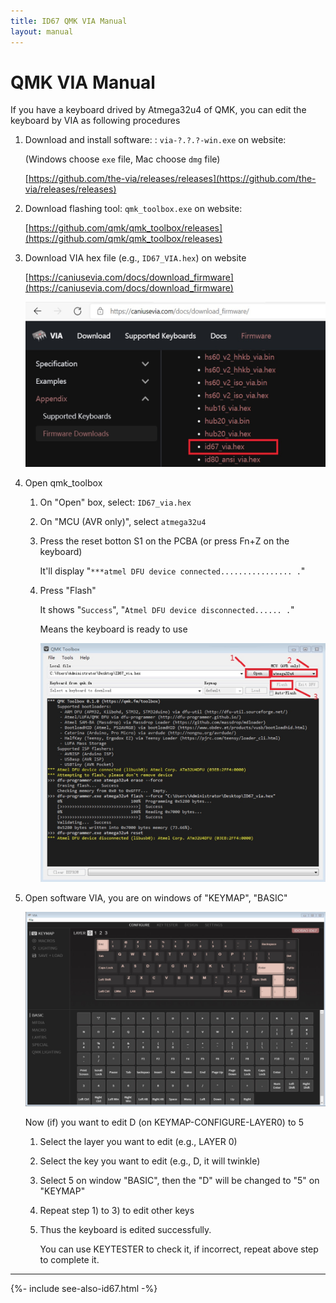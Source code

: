 ```yaml
---
title: ID67 QMK VIA Manual
layout: manual
---
```


# QMK VIA Manual

If you have a keyboard drived by Atmega32u4 of QMK, you can edit the keyboard by VIA as following procedures

1.  Download and install software: : `via-?.?.?-win.exe` on website:

    (Windows choose `exe` file, Mac choose `dmg` file)

    [https://github.com/the-via/releases/releases](https://github.com/the-via/releases/releases)

2.  Download flashing tool: `qmk_toolbox.exe` on website:

    [https://github.com/qmk/qmk_toolbox/releases](https://github.com/qmk/qmk_toolbox/releases)

3.  Download VIA hex file (e.g., `ID67_VIA.hex`) on website

    [https://caniusevia.com/docs/download_firmware](https://caniusevia.com/docs/download_firmware)

    <img src="image-2.jpg" width="640" height="auto" style="max-width: 100%;">
 
4.  Open qmk_toolbox

    1.  On "Open" box, select: `ID67_via.hex`

    2.  On "MCU (AVR only)", select `atmega32u4`

    3.  Press the reset botton S1 on the PCBA (or press Fn+Z on the keyboard)

        It'll display "`***atmel DFU device connected................ .`"

    4. Press "Flash"

        It shows "`Success`", "`Atmel DFU device disconnected...... .`"
        
        Means the keyboard is ready to use

        <img src="image-3.jpg" width="640" height="auto" style="max-width: 100%;">

5.  Open software VIA, you are on windows of "KEYMAP", "BASIC"

    <img src="image-4.jpg" width="640" height="auto" style="max-width: 100%;">
 
    Now (if) you want to edit D (on KEYMAP-CONFIGURE-LAYER0) to 5

    1.  Select the layer you want to edit (e.g., LAYER 0)

    2.  Select the key you want to edit (e.g., D, it will twinkle)

    3.  Select 5 on window "BASIC", then the "D" will be changed to "5" on "KEYMAP"

    4.  Repeat step 1) to 3) to edit other keys

    5.  Thus the keyboard is edited successfully.

        You can use KEYTESTER to check it, if incorrect, repeat above step to complete it.


---

{%- include see-also-id67.html -%}
